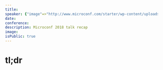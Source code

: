 ```yaml
---
title:
speaker: {"image"=>"http://www.microconf.com/starter/wp-content/uploads/sites/5/2018/03/garrett_dimon-262x272.png", "name"=>"Garrett Dimon", "title"=>"Head of Growth, Wildbit", "bioUrl"=>"http://www.microconf.com/starter/speakers/garrett-dimon/", "twitter"=>"", "website"=>""}
date:
conference:
description: Microconf 2018 talk recap
image:
isPublic: true
---
```


# tl;dr
